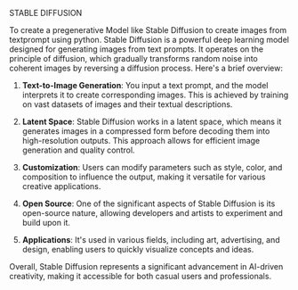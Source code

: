 STABLE DIFFUSION

To create a pregenerative Model like Stable Diffusion to create images from textprompt using python.
Stable Diffusion is a powerful deep learning model designed for generating images from text prompts. It operates on the principle of diffusion, which gradually transforms random noise into coherent images by reversing a diffusion process. Here's a brief overview:

1. **Text-to-Image Generation**: You input a text prompt, and the model interprets it to create corresponding images. This is achieved by training on vast datasets of images and their textual descriptions.

2. **Latent Space**: Stable Diffusion works in a latent space, which means it generates images in a compressed form before decoding them into high-resolution outputs. This approach allows for efficient image generation and quality control.

3. **Customization**: Users can modify parameters such as style, color, and composition to influence the output, making it versatile for various creative applications.

4. **Open Source**: One of the significant aspects of Stable Diffusion is its open-source nature, allowing developers and artists to experiment and build upon it.

5. **Applications**: It's used in various fields, including art, advertising, and design, enabling users to quickly visualize concepts and ideas.

Overall, Stable Diffusion represents a significant advancement in AI-driven creativity, making it accessible for both casual users and professionals.
